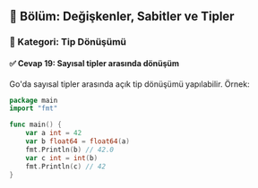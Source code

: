 ## 📘 Bölüm: Değişkenler, Sabitler ve Tipler  
### 🔹 Kategori: Tip Dönüşümü  
#### ✅ Cevap 19: Sayısal tipler arasında dönüşüm

Go'da sayısal tipler arasında açık tip dönüşümü yapılabilir. Örnek:

```go
package main
import "fmt"

func main() {
    var a int = 42
    var b float64 = float64(a)
    fmt.Println(b) // 42.0
    var c int = int(b)
    fmt.Println(c) // 42
}
```
